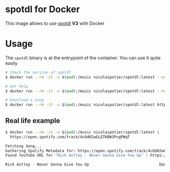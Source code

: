 # spotdl for Docker

This image allows to use [spotdl](https://github.com/spotDL/spotify-downloader) **V3** with Docker 


# Usage

The `spotdl` binary is at the entrypoint of the container. You can use it quite easily 

```bash
# Check the version of spotdl
$ docker run --rm -it -v $(pwd):/music nicolaspotier/spotdl:latest --version 

# Get help 
$ docker run --rm -it -v $(pwd):/music nicolaspotier/spotdl:latest --help

# Download a song 
$ docker run --rm -it -v $(pwd):/music nicolaspotier/spotdl:latest https://open.spotify.com/track/XXXX
```

## Real life example 

```bash
$ docker run --rm -it -v $(pwd):/music nicolaspotier/spotdl:latest \ 
  https://open.spotify.com/track/4cOdK2wGLETKBW3PvgPWqT

Fetching Song...
Gathering Spotify Metadata for: https://open.spotify.com/track/4cOdK2wGLETKBW3PvgPWqT
Found YouTube URL for "Rick Astley - Never Gonna Give You Up" : https://www.youtube.com/watch?v=lYBUbBu4W08

Rick Astley - Never Gonna Give You Up                               Done               ━━━━━━━━━━━━━━━━━━━━━━━━━━━━━━━━━━━━━━━━━━━━━━━━━━━━━━━━━━━━━━━━━━━━━━━━━━━━━━━━━━━━━━━━━━━━━━━━━━━━━━ 100% 0:00:00
```